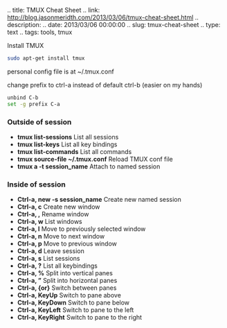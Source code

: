 .. title: TMUX Cheat Sheet
.. link: http://blog.jasonmeridth.com/2013/03/06/tmux-cheat-sheet.html 
.. description: 
.. date: 2013/03/06 00:00:00
.. slug: tmux-cheat-sheet
.. type: text
.. tags: tools, tmux 

Install TMUX

```bash
sudo apt-get install tmux
```

personal config file is at ~/.tmux.conf

change prefix to ctrl-a instead of default ctrl-b (easier on my hands)

```bash
unbind C-b
set -g prefix C-a
```

### Outside of session

  * **tmux list-sessions** List all sessions
  * **tmux list-keys** List all key bindings
  * **tmux list-commands** List all commands
  * **tmux source-file ~/.tmux.conf** Reload TMUX conf file
  * **tmux a -t session_name** Attach to named session

### Inside of session

  * **Ctrl-a, new -s session_name** Create new named session
  * **Ctrl-a, c** Create new window
  * **Ctrl-a, ,** Rename window
  * **Ctrl-a, w** List windows
  * **Ctrl-a, l** Move to previously selected window
  * **Ctrl-a, n** Move to next window
  * **Ctrl-a, p** Move to previous window
  * **Ctrl-a, d** Leave session
  * **Ctrl-a, s** List sessions
  * **Ctrl-a, ?** List all keybindings
  * **Ctrl-a, %** Split into vertical panes
  * **Ctrl-a, ”** Split into horizontal panes
  * **Ctrl-a, {or}** Switch between panes
  * **Ctrl-a, KeyUp** Switch to pane above
  * **Ctrl-a, KeyDown** Switch to pane below
  * **Ctrl-a, KeyLeft** Switch to pane to the left
  * **Ctrl-a, KeyRight** Switch to pane to the right  
